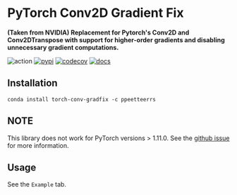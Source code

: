 # PyTorch Conv2D Gradient Fix

**(Taken from NVIDIA) Replacement for Pytorch's Conv2D and Conv2DTranspose with support for higher-order gradients and disabling unnecessary gradient computations.**

![action](https://img.shields.io/github/workflow/status/ppeetteerrs/torch-conv-gradfix/build?logo=githubactions&logoColor=white)
[![pypi](https://img.shields.io/pypi/v/torch-conv-gradfix.svg)](https://pypi.python.org/pypi/torch-conv-gradfix)
[![codecov](https://img.shields.io/codecov/c/github/ppeetteerrs/torch-conv-gradfix?label=codecov&logo=codecov)](https://app.codecov.io/gh/ppeetteerrs/torch-conv-gradfix)
[![docs](https://img.shields.io/github/deployments/ppeetteerrs/torch-conv-gradfix/github-pages?label=docs&logo=readthedocs)](https://ppeetteerrs.github.io/torch-conv-gradfix)

## Installation

`conda install torch-conv-gradfix -c ppeetteerrs`

## NOTE
This library does not work for PyTorch versions > 1.11.0. See the [github issue](https://github.com/pytorch/pytorch/issues/74437) for more information.

## Usage

See the `Example` tab.

